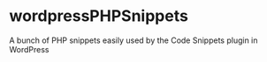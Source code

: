 # wordpressPHPSnippets
A bunch of PHP snippets easily used by the Code Snippets plugin in WordPress
